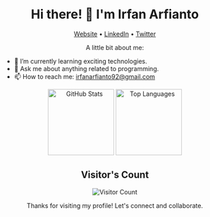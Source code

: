 <h1 align="center">Hi there! 👋 I'm Irfan Arfianto</h1>

<p align="center">
  <a href="#">Website</a> •
  <a href="https://linkedin.com/in/irfanarfianto11">LinkedIn</a> •
  <a href="https://twitter.com/IrfanArfianto17">Twitter</a>
</p>

<p align="center">A little bit about me:</p>

- 🌱 I’m currently learning exciting technologies.
- 💬 Ask me about anything related to programming.
- 📫 How to reach me: [irfanarfianto92@gmail.com](mailto:irfanarfianto92@gmail.com)

<p align="center">
  <img src="https://github-readme-stats.vercel.app/api?username=irfanarfianto&show_icons=true&theme=radical" height="150" alt="GitHub Stats" />
  <img src="https://github-readme-stats.vercel.app/api/top-langs/?username=irfanarfianto&layout=compact&theme=radical" height="150" alt="Top Languages" />
</p>

<h2 align="center">Visitor's Count</h2>

<p align="center">
  <img src="https://profile-counter.glitch.me/irfanarfianto/count.svg" alt="Visitor Count" />
</p>

<p align="center">Thanks for visiting my profile! Let's connect and collaborate.</p>
